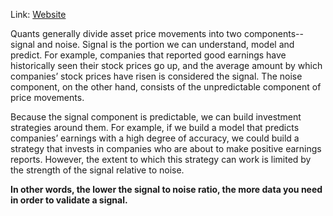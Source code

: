 Link: [Website](https://www.enjine.com/blog/low-signal-noise-ratio-really-problem-financial-machine-learning/)

Quants generally divide asset price movements into two components--signal and noise. Signal is the portion we can understand, model and predict. For example, companies that reported good earnings have historically seen their stock prices go up, and the average amount by which companies’ stock prices have risen is considered the signal. The noise component, on the other hand, consists of the unpredictable component of price movements.

Because the signal component is predictable, we can build investment strategies around them. For example, if we build a model that predicts companies’ earnings with a high degree of accuracy, we could build a strategy that invests in companies who are about to make positive earnings reports. However, the extent to which this strategy can work is limited by the strength of the signal relative to noise.

**In other words, the lower the signal to noise ratio, the more data you need in order to validate a signal.**

